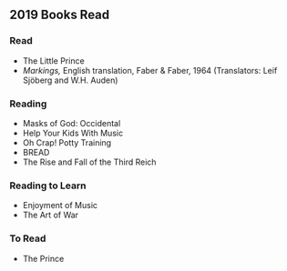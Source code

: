 ## 2019 Books Read  

 ### Read  
  - The Little Prince  
  - *Markings,* English translation, Faber & Faber, 1964 (Translators: Leif Sjöberg and W.H. Auden)    

 ### Reading   
  - Masks of God: Occidental    
  - Help Your Kids With Music  
  - Oh Crap! Potty Training  
  - BREAD  
  - The Rise and Fall of the Third Reich  

  ### Reading to Learn    
 - Enjoyment of Music  
 - The Art of War  

  ### To Read
   - The Prince  
